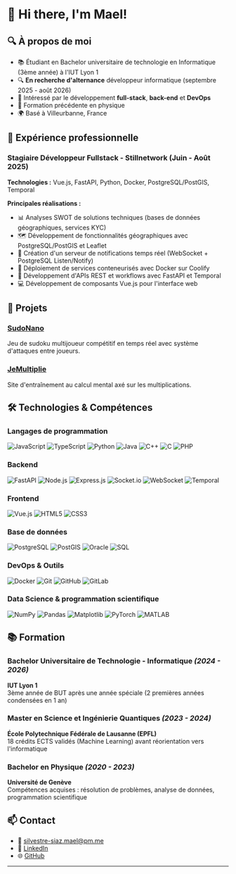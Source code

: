 # 👋 Hi there, I'm Mael!

## 🔍 À propos de moi
- 📚 Étudiant en Bachelor universitaire de technologie en Informatique (3ème année) à l'IUT Lyon 1
- 🔍 **En recherche d'alternance** développeur informatique (septembre 2025 - août 2026)
- 🌟 Intéressé par le développement **full-stack**, **back-end** et **DevOps**
- 🧪 Formation précédente en physique
- 🌍 Basé à Villeurbanne, France
  
## 💼 Expérience professionnelle

###  Stagiaire Développeur Fullstack - Stillnetwork (Juin - Août 2025)

**Technologies :** Vue.js, FastAPI, Python, Docker, PostgreSQL/PostGIS, Temporal

**Principales réalisations :**

-   📊 Analyses SWOT de solutions techniques (bases de données géographiques, services KYC)
-   🗺️ Développement de fonctionnalités géographiques avec PostgreSQL/PostGIS et Leaflet
-   🔔 Création d'un serveur de notifications temps réel (WebSocket + PostgreSQL Listen/Notify)
-   🐳 Déploiement de services conteneurisés avec Docker sur Coolify
-   🔧 Développement d'APIs REST et workflows avec FastAPI et Temporal
-   💻 Développement de composants Vue.js pour l'interface web


## 🚀 Projets

### [SudoNano](https://forge.univ-lyon1.fr/sudonano/sudonano)
Jeu de sudoku multijoueur compétitif en temps réel avec système d'attaques entre joueurs.

### [JeMultiplie](https://github.com/mael-sil/JeMultiplie)
Site d'entraînement au calcul mental axé sur les multiplications.

## 🛠️ Technologies & Compétences

### Langages de programmation

  ![JavaScript](https://img.shields.io/badge/-JavaScript-F7DF1E?style=flat-square&logo=javascript&logoColor=black) ![TypeScript](https://img.shields.io/badge/-TypeScript-3178C6?style=flat-square&logo=typescript&logoColor=white) ![Python](https://img.shields.io/badge/-Python-3776AB?style=flat-square&logo=python&logoColor=white)   ![Java](https://img.shields.io/badge/-Java-CF3D3A.svg?style=flat-square&logo=openjdk&logoColor=white) ![C++](https://img.shields.io/badge/-C++-00599C?style=flat-square&logo=c%2B%2B&logoColor=white) ![C](https://img.shields.io/badge/-C-A8B9CC?style=flat-square&logo=c&logoColor=black) ![PHP](https://img.shields.io/badge/-PHP-777BB4?style=flat-square&logo=php&logoColor=white)

### Backend

![FastAPI](https://img.shields.io/badge/-FastAPI-009688?style=flat-square&logo=fastapi&logoColor=white) ![Node.js](https://img.shields.io/badge/-Node.js-339933?style=flat-square&logo=node.js&logoColor=white) ![Express.js](https://img.shields.io/badge/-Express.js-000000?style=flat-square&logo=express&logoColor=white) ![Socket.io](https://img.shields.io/badge/-Socket.io-010101?style=flat-square&logo=socket.io&logoColor=white) ![WebSocket](https://img.shields.io/badge/-WebSocket-4A90E2?style=flat-square&logo=socket&logoColor=white) ![Temporal](https://img.shields.io/badge/-Temporal-000000?style=flat-square&logo=temporal)

### Frontend

![Vue.js](https://img.shields.io/badge/-Vue.js-4FC08D?style=flat-square&logo=vue.js&logoColor=white) ![HTML5](https://img.shields.io/badge/-HTML-E34F26?style=flat-square&logo=html5&logoColor=white) ![CSS3](https://img.shields.io/badge/-CSS-1572B6?style=flat-square&logo=css&logoColor=white)

### Base de données

![PostgreSQL](https://img.shields.io/badge/-PostgreSQL-336791?style=flat-square&logo=postgresql&logoColor=white) ![PostGIS](https://img.shields.io/badge/-PostGIS-336791?style=flat-square&logo=postgresql&logoColor=white) ![Oracle](https://img.shields.io/badge/-Oracle-F80000?style=flat-square&logo=&logoColor=white) ![SQL](https://img.shields.io/badge/-MySQL-4479A1?style=flat-square&logo=mysql&logoColor=white)

### DevOps & Outils

![Docker](https://img.shields.io/badge/-Docker-2496ED?style=flat-square&logo=docker&logoColor=white) ![Git](https://img.shields.io/badge/-Git-F05032?style=flat-square&logo=git&logoColor=white) ![GitHub](https://img.shields.io/badge/-GitHub-181717?style=flat-square&logo=github&logoColor=white) ![GitLab](https://img.shields.io/badge/-GitLab-FCA121?style=flat-square&logo=gitlab&logoColor=black)

### Data Science & programmation scientifique

![NumPy](https://img.shields.io/badge/-NumPy-013243?style=flat-square&logo=numpy&logoColor=white) ![Pandas](https://img.shields.io/badge/-Pandas-150458?style=flat-square&logo=pandas&logoColor=white) ![Matplotlib](https://img.shields.io/badge/-Matplotlib-11557c?style=flat-square) ![PyTorch](https://img.shields.io/badge/-PyTorch-EE4C2C?style=flat-square&logo=pytorch&logoColor=white) ![MATLAB](https://img.shields.io/badge/-MATLAB-0076A8?style=flat-square&logo=mathlab&logoColor=white)

## 📚 Formation

### **Bachelor Universitaire de Technologie - Informatique** _(2024 - 2026)_

**IUT Lyon 1**  
3ème année de BUT après une année spéciale (2 premières années condensées en 1 an)

### **Master en Science et Ingénierie Quantiques** _(2023 - 2024)_

**École Polytechnique Fédérale de Lausanne (EPFL)**  
18 crédits ECTS validés (Machine Learning) avant réorientation vers l'informatique

### **Bachelor en Physique** _(2020 - 2023)_

**Université de Genève**  
Compétences acquises : résolution de problèmes, analyse de données, programmation scientifique

## 📫 Contact

- 📧 [silvestre-siaz.mael@pm.me](mailto:silvestre-siaz.mael@pm.me)
- 💼 [LinkedIn](https://www.linkedin.com/in/mael-silvestre-siaz)
- 🌐 [GitHub](https://github.com/mael-sil)

---



<!---
mael-sil/mael-sil is a ✨ special ✨ repository because its `README.md` (this file) appears on your GitHub profile.
You can click the Preview link to take a look at your changes.
--->
